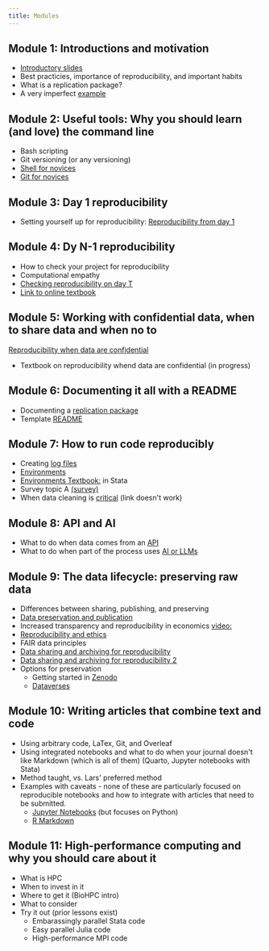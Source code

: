 ```yaml
---
title: Modules
---
```


## Module 1: Introductions and motivation
- [Introductory slides](https://larsvilhuber.github.io/summer-school-qicss-2025/presentation/presentation.html#/title-slide)
- Best practicies, importance of reproducibility, and important habits
- What is a replication package?
- A very imperfect [example](https://larsvilhuber.github.io/summer-school-qicss-2025/presentation/01-very-imperfect-example.html#/title-slide)

## Module 2: Useful tools: Why you should learn (and love) the command line
- Bash scripting
- Git versioning (or any versioning)
- [Shell for novices](https://swcarpentry.github.io/shell-novice/)
- [Git for novices](https://swcarpentry.github.io/git-novice/)

## Module 3: Day 1 reproducibility
- Setting yourself up for reproducibility: [Reproducibility from day 1](https://larsvilhuber.github.io/day1-tutorial/#/title-slide)

## Module 4: Dy N-1 reproducibility
- How to check your project for reproducibility
- Computational empathy
- [Checking reproducibility on day T](https://larsvilhuber.github.io/self-checking-reproducibility/presentation/#/title-slide)
- [Link to online textbook](https://larsvilhuber.github.io/self-checking-reproducibility/)

## Module 5: Working with confidential data, when to share data and when no to
  [Reproducibility when data are confidential](https://labordynamicsinstitute.github.io/reproducibility-confidential/#/title-slide)
- Textbook on reproducibility whend data are confidential (in progress)

## Module 6: Documenting it all with a README
- Documenting a [replication package](https://larsvilhuber.github.io/readme-presentation/#/title-slide)
- Template [README](https://social-science-data-editors.github.io/template_README/template-README.html)
  
## Module 7: How to run code reproducibly
- Creating [log files](https://larsvilhuber.github.io/self-checking-reproducibility/presentation/#/creating-log-files)
- [Environments](https://larsvilhuber.github.io/self-checking-reproducibility/presentation/#/environments)
- [Environments Textbook:](https://larsvilhuber.github.io/self-checking-reproducibility/12-environments-in-stata.html) in Stata
- Survey topic A [(survey)](https://cornell.yul1.qualtrics.com/jfe/form/SV_cNkhKL69K2Ob7o2)
- When data cleaning is [critical](https://github.com/labordynamicsinstitute/very-imperfect-example-lesson/blob/main/programs/01_dataclean.do#L40) (link doesn't work)

## Module 8: API and AI
- What to do when data comes from an [API](https://github.com/labordynamicsinstitute/alfred_example/)
- What to do when part of the process uses [AI or LLMs](https://larsvilhuber.github.io/reproducibility-for-llm/presentation/#/title-slide)

## Module 9: The data lifecycle: preserving raw data
- Differences between sharing, publishing, and preserving
- [Data preservation and publication](https://larsvilhuber.github.io/summer-school-qicss-2025/presentation/day2.html#/what-is-preservation)
- Increased transparency and reproducibility in economics [video:](https://www.youtube.com/watch?v=pj-y3dLDOEA)
- [Reproducibility and ethics](https://labordynamicsinstitute.github.io/crress/#session-2)
- FAIR data principles
- [Data sharing and archiving for reproducibility](https://labordynamicsinstitute.github.io/tutorial-data-sharing-archiving-2021/#/)
- [Data sharing and archiving for reproducibility 2](https://labordynamicsinstitute.github.io/tutorial-data-sharing-archiving-2021/index2.html#/)
- Options for preservation
  - Getting started in [Zenodo](https://sandbox.zenodo.org/)
  - [Dataverses](https://borealisdata.ca/)
 
## Module 10: Writing articles that combine text and code
- Using arbitrary code, LaTex, Git, and Overleaf
- Using integrated notebooks and what to do when your journal doesn't like Markdown (which is all of them) (Quarto, Jupyter notebooks with Stata)
- Method taught, vs. Lars' preferred method
- Examples with caveats - none of these are particularly focused on reproducible notebooks and how to integrate with articles that need to be submitted.
  - [Jupyter Notebooks](https://datacarpentry.github.io/python-ecology-lesson/jupyter_notebooks.html) (but focuses on Python)
  - [R Markdown](https://rmarkdown.rstudio.com/lesson-1.html)
 
## Module 11: High-performance computing and why you should care about it
- What is HPC
- When to invest in it
- Where to get it (BioHPC intro)
- What to consider
- Try it out (prior lessons exist)
  - Embarassingly parallel Stata code
  - Easy parallel Julia code
  - High-performance MPI code
 
